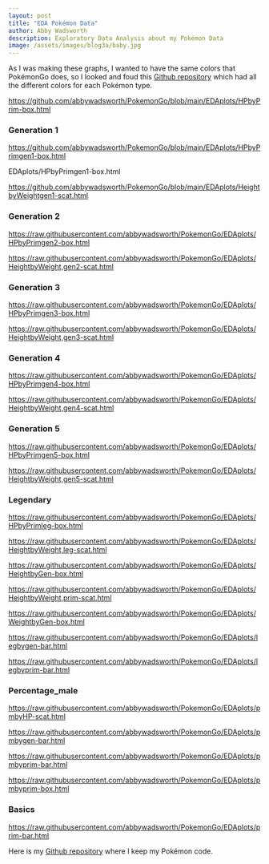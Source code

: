 ```yaml
---
layout: post
title: "EDA Pokémon Data"
author: Abby Wadsworth
description: Exploratory Data Analysis about my Pokémon Data
image: /assets/images/blog3a/baby.jpg
---
```




As I was making these graphs, I wanted to have the same colors that PokémonGo does, so I looked and foud this [Github repository](https://gist.github.com/apaleslimghost/0d25ec801ca4fc43317bcff298af43c3) which had all the different colors for each Pokémon type.


https://github.com/abbywadsworth/PokemonGo/blob/main/EDAplots/HPbyPrim-box.html


### Generation 1

https://github.com/abbywadsworth/PokemonGo/blob/main/EDAplots/HPbyPrimgen1-box.html

EDAplots/HPbyPrimgen1-box.html

https://github.com/abbywadsworth/PokemonGo/blob/main/EDAplots/HeightbyWeightgen1-scat.html


### Generation 2

https://raw.githubusercontent.com/abbywadsworth/PokemonGo/EDAplots/HPbyPrimgen2-box.html

https://raw.githubusercontent.com/abbywadsworth/PokemonGo/EDAplots/HeightbyWeight,gen2-scat.html


### Generation 3

https://raw.githubusercontent.com/abbywadsworth/PokemonGo/EDAplots/HPbyPrimgen3-box.html

https://raw.githubusercontent.com/abbywadsworth/PokemonGo/EDAplots/HeightbyWeight,gen3-scat.html


### Generation 4

https://raw.githubusercontent.com/abbywadsworth/PokemonGo/EDAplots/HPbyPrimgen4-box.html

https://raw.githubusercontent.com/abbywadsworth/PokemonGo/EDAplots/HeightbyWeight,gen4-scat.html


### Generation 5

https://raw.githubusercontent.com/abbywadsworth/PokemonGo/EDAplots/HPbyPrimgen5-box.html

https://raw.githubusercontent.com/abbywadsworth/PokemonGo/EDAplots/HeightbyWeight,gen5-scat.html


### Legendary

https://raw.githubusercontent.com/abbywadsworth/PokemonGo/EDAplots/HPbyPrimleg-box.html

https://raw.githubusercontent.com/abbywadsworth/PokemonGo/EDAplots/HeightbyWeight,leg-scat.html




https://raw.githubusercontent.com/abbywadsworth/PokemonGo/EDAplots/HeightbyGen-box.html

https://raw.githubusercontent.com/abbywadsworth/PokemonGo/EDAplots/HeightbyWeight,prim-scat.html

















https://raw.githubusercontent.com/abbywadsworth/PokemonGo/EDAplots/WeightbyGen-box.html


https://raw.githubusercontent.com/abbywadsworth/PokemonGo/EDAplots/legbygen-bar.html


https://raw.githubusercontent.com/abbywadsworth/PokemonGo/EDAplots/legbyprim-bar.html


### Percentage_male

https://raw.githubusercontent.com/abbywadsworth/PokemonGo/EDAplots/pmbyHP-scat.html


https://raw.githubusercontent.com/abbywadsworth/PokemonGo/EDAplots/pmbygen-bar.html


https://raw.githubusercontent.com/abbywadsworth/PokemonGo/EDAplots/pmbyprim-bar.html


https://raw.githubusercontent.com/abbywadsworth/PokemonGo/EDAplots/pmbyprim-box.html



### Basics

https://raw.githubusercontent.com/abbywadsworth/PokemonGo/EDAplots/prim-bar.html

Here is my [Github repository](https://github.com/abbywadsworth/PokemonGo) where I keep my Pokémon code.